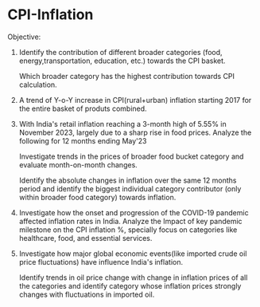 # CPI-Inflation

Objective:

1. Identify the contribution of different broader categories (food, energy,transportation, education, etc.) towards the CPI basket. 

   Which broader category has the highest contribution towards CPI calculation.
   
2. A trend of Y-o-Y increase in CPI(rural+urban) inflation starting 2017 for the entire basket of produts combined.

3. With India's retail inflation reaching a 3-month high of 5.55% in November 2023, largely due to a sharp rise in food prices. Analyze the following for 12 months ending May'23 

   Investigate trends in the prices of broader food bucket category and evaluate month-on-month changes.

   Identify the absolute changes in inflation over the same 12 months period and identify the biggest individual category contributor (only within broader food category) towards inflation.

4. Investigate how the onset and progression of the COVID-19 pandemic affected inflation rates in India. Analyze the Impact of key pandemic milestone on the CPI inflation %, specially focus on categories like healthcare, food, and essential services.

5. Investigate how major global economic events(like imported crude oil price fluctuations) have influence India's inflation.

   Identify trends in oil price change with change in inflation prices of all the categories and identify category whose inflation prices strongly changes with fluctuations in imported oil.

